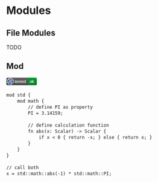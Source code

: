 # Modules

## File Modules

TODO

## Mod

[![test](.test/mod_example.png)](.test/mod_example.md)

```µcad,mod_example
mod std {
    mod math {
        // define PI as property
        PI = 3.14159;

        // define calculation function
        fn abs(x: Scalar) -> Scalar {
            if x < 0 { return -x; } else { return x; }
        }
    }
}

// call both
x = std::math::abs(-1) * std::math::PI;
```
